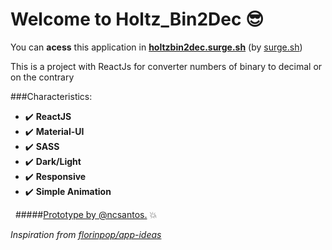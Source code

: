 # Welcome to Holtz_Bin2Dec :sunglasses:

You can **acess** this application in **[holtzbin2dec.surge.sh](https://holtzbin2dec.surge.sh/)** (by [surge.sh](https://surge.sh))

This is a project with ReactJs for converter numbers of binary to decimal or on the contrary

###Characteristics:

* :heavy_check_mark: **ReactJS**
* :heavy_check_mark: **Material-UI**
* :heavy_check_mark: **SASS**
* :heavy_check_mark: **Dark/Light**
* :heavy_check_mark: **Responsive**
* :heavy_check_mark: **Simple Animation**

&nbsp;
#####[Prototype by @ncsantos.](https://www.figma.com/file/QDBBTkB1It2l7Esch1SKwl/Bin2Dec?node-id=0%3A1) :boom:

*Inspiration from [florinpop/app-ideas](https://github.com/florinpop17/app-ideas)*